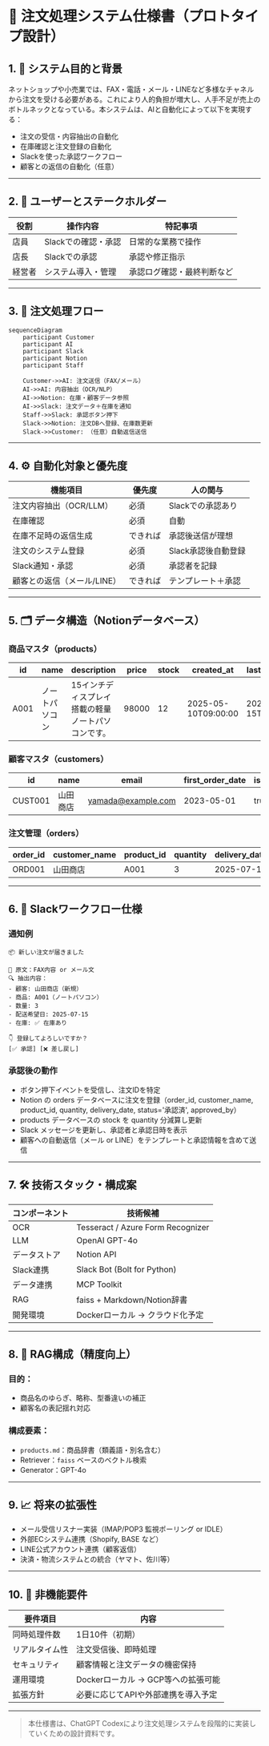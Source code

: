 # 📄 注文処理システム仕様書（プロトタイプ設計）

## 1. 🎯 システム目的と背景

ネットショップや小売業では、FAX・電話・メール・LINEなど多様なチャネルから注文を受ける必要がある。これにより人的負担が増大し、人手不足が売上のボトルネックとなっている。本システムは、AIと自動化によって以下を実現する：

- 注文の受信・内容抽出の自動化
- 在庫確認と注文登録の自動化
- Slackを使った承認ワークフロー
- 顧客との返信の自動化（任意）

---

## 2. 👥 ユーザーとステークホルダー

| 役割       | 操作内容             | 特記事項                                |
|------------|----------------------|----------------------------------------|
| 店員       | Slackでの確認・承認   | 日常的な業務で操作                    |
| 店長       | Slackでの承認         | 承認や修正指示                         |
| 経営者     | システム導入・管理     | 承認ログ確認・最終判断など             |

---

## 3. 🔁 注文処理フロー

```mermaid
sequenceDiagram
    participant Customer
    participant AI
    participant Slack
    participant Notion
    participant Staff

    Customer->>AI: 注文送信（FAX/メール）
    AI->>AI: 内容抽出（OCR/NLP）
    AI->>Notion: 在庫・顧客データ参照
    AI->>Slack: 注文データ＋在庫を通知
    Staff->>Slack: 承認ボタン押下
    Slack->>Notion: 注文DBへ登録、在庫数更新
    Slack->>Customer: （任意）自動返信送信
```

---

## 4. ⚙️ 自動化対象と優先度

| 機能項目                         | 優先度   | 人の関与             |
|----------------------------------|----------|----------------------|
| 注文内容抽出（OCR/LLM）         | 必須     | Slackでの承認あり     |
| 在庫確認                         | 必須     | 自動                 |
| 在庫不足時の返信生成            | できれば | 承認後送信が理想       |
| 注文のシステム登録              | 必須     | Slack承認後自動登録   |
| Slack通知・承認                 | 必須     | 承認者を記録         |
| 顧客との返信（メール/LINE）     | できれば | テンプレート＋承認     |

---

## 5. 🗂️ データ構造（Notionデータベース）

### 商品マスタ（products）
| id    | name             | description                             | price  | stock | created_at           | last_updated        |
|-------|------------------|-----------------------------------------|--------|-------|----------------------|---------------------|
| A001  | ノートパソコン    | 15インチディスプレイ搭載の軽量ノートパソコンです。 | 98000  | 12    | 2025-05-10T09:00:00  | 2025-07-15T10:00:00 |

### 顧客マスタ（customers）
| id         | name             | email                   | first_order_date | is_existing |
|------------|------------------|-------------------------|------------------|-------------|
| CUST001    | 山田商店          | yamada@example.com      | 2023-05-01       | true        |

### 注文管理（orders）
| order_id | customer_name | product_id | quantity | delivery_date | status     | approved_by |
|----------|----------------|-------------|----------|----------------|------------|-------------|
| ORD001   | 山田商店        | A001        | 3        | 2025-07-15     | 承認済      | tanaka      |

---

## 6. 💬 Slackワークフロー仕様

### 通知例
```
📦 新しい注文が届きました

🧾 原文：FAX内容 or メール文
🔍 抽出内容：
- 顧客: 山田商店（新規）
- 商品: A001（ノートパソコン）
- 数量: 3
- 配送希望日: 2025-07-15
- 在庫: ✅ 在庫あり

👇 登録してよろしいですか？
[✅ 承認] [❌ 差し戻し]
```

### 承認後の動作
- ボタン押下イベントを受信し、注文IDを特定
- Notion の orders データベースに注文を登録（order_id, customer_name, product_id, quantity, delivery_date, status='承認済', approved_by）
- products データベースの stock を quantity 分減算し更新
- Slack メッセージを更新し、承認者と承認日時を表示
- 顧客への自動返信（メール or LINE）をテンプレートと承認情報を含めて送信

---

## 7. 🛠 技術スタック・構成案

| コンポーネント | 技術候補                          |
|----------------|----------------------------------|
| OCR            | Tesseract / Azure Form Recognizer|
| LLM            | OpenAI GPT-4o                    |
| データストア    | Notion API                       |
| Slack連携      | Slack Bot (Bolt for Python)      |
| データ連携     | MCP Toolkit                      |
| RAG            | faiss + Markdown/Notion辞書       |
| 開発環境        | Dockerローカル → クラウド化予定   |

---

## 8. 🔎 RAG構成（精度向上）

### 目的：
- 商品名のゆらぎ、略称、型番違いの補正
- 顧客名の表記揺れ対応

### 構成要素：
- `products.md`：商品辞書（類義語・別名含む）
- Retriever：`faiss` ベースのベクトル検索
- Generator：GPT-4o

---

## 9. 📈 将来の拡張性
- メール受信リスナー実装（IMAP/POP3 監視ポーリング or IDLE）
- 外部ECシステム連携（Shopify, BASE など）
- LINE公式アカウント連携（顧客返信）
- 決済・物流システムとの統合（ヤマト、佐川等）

---

## 10. 🔐 非機能要件

| 要件項目     | 内容                                 |
|--------------|--------------------------------------|
| 同時処理件数 | 1日10件（初期）                      |
| リアルタイム性 | 注文受信後、即時処理                 |
| セキュリティ | 顧客情報と注文データの機密保持       |
| 運用環境     | Dockerローカル → GCP等への拡張可能   |
| 拡張方針     | 必要に応じてAPIや外部連携を導入予定   |

---

> 本仕様書は、ChatGPT Codexにより注文処理システムを段階的に実装していくための設計資料です。

